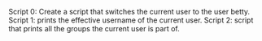 Script 0: Create a script that switches the current user to the user betty.
Script 1: prints the effective username of the current user.
Script 2: script that prints all the groups the current user is part of.
